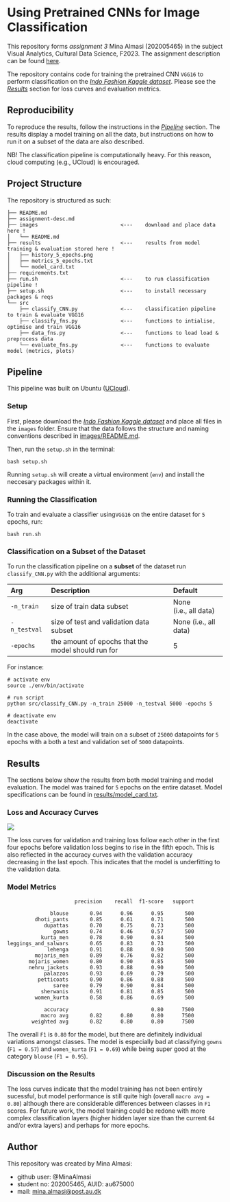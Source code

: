 # Using Pretrained CNNs for Image Classification
This repository forms *assignment 3* Mina Almasi (202005465) in the subject Visual Analytics, Cultural Data Science, F2023. The assignment description can be found [here](https://github.com/AU-CDS/assignment3-pretrained-cnns-MinaAlmasi/blob/main/assignment-desc.md).

The repository contains code for training the pretrained CNN ```VGG16``` to perform classification on the [*Indo Fashion Kaggle dataset*](https://www.kaggle.com/datasets/validmodel/indo-fashion-dataset). Please see the [*Results*](https://github.com/AU-CDS/assignment3-pretrained-cnns-MinaAlmasi#results) section for loss curves and evaluation metrics. 

## Reproducibility
To reproduce the results, follow the instructions in the [*Pipeline*](https://github.com/AU-CDS/assignment3-pretrained-cnns-MinaAlmasi#pipeline) section. The results display a model training on all the data, but instructions on how to run it on a subset of the data are also described. 

NB! The classification pipeline is computationally heavy. For this reason, cloud computing (e.g., UCloud) is encouraged.

## Project Structure
The repository is structured as such: 
```
├── README.md
├── assignment-desc.md
├── images                           <---    download and place data here !
│   └── README.md
├── results                          <---    results from model training & evaluation stored here ! 
│   ├── history_5_epochs.png
│   ├── metrics_5_epochs.txt
│   └── model_card.txt
├── requirements.txt
├── run.sh                           <---    to run classification pipeline !
├── setup.sh                         <---    to install necessary packages & reqs
└── src
    ├── classify_CNN.py              <---    classification pipeline to train & evaluate VGG16
    ├── classify_fns.py              <---    functions to intialise, optimise and train VGG16 
    ├── data_fns.py                  <---    functions to load load & preprocess data
    └── evaluate_fns.py              <---    functions to evaluate model (metrics, plots)
```

## Pipeline
This pipeline was built on Ubuntu ([UCloud](https://cloud.sdu.dk/)). 

### Setup
First, please download the [*Indo Fashion Kaggle dataset*](https://www.kaggle.com/datasets/validmodel/indo-fashion-dataset) and place all files in the ```images``` folder. Ensure that the data follows the structure and naming conventions described in [images/README.md](https://github.com/AU-CDS/assignment3-pretrained-cnns-MinaAlmasi/tree/main/images).

Then, run the ```setup.sh``` in the terminal:
```
bash setup.sh
```

Running ```setup.sh``` will create a virtual environment (```env```) and install the neccesary packages within it. 

### Running the Classification
To train and evaluate a classifier using```VGG16``` on the entire dataset for ```5``` epochs, run: 
```
bash run.sh
```

### Classification on a Subset of the Dataset
To run the classification pipeline on a **subset** of the dataset run ```classify_CNN.py``` with the additional arguments: 

| Arg          | Description                         | Default       |
| :---         |:---                                 |:---           |
| ```-n_train```     | size of train data subset                 | None <br /> (i.e., all data) |
| ```-n_testval```    | size of test and validation data subset    | None (i.e., all data)            |
| ```-epochs```    | the amount of epochs that the model should run for  | 5          |


For instance:
```
# activate env
source ./env/bin/activate

# run script 
python src/classify_CNN.py -n_train 25000 -n_testval 5000 -epochs 5 

# deactivate env
deactivate
```
In the case above, the model will train on a subset of ```25000``` datapoints for ```5``` epochs with a both a test and validation set of ```5000``` datapoints.


## Results 
The sections below show the results from both model training and model evaluation. The model was trained for ```5``` epochs on the entire dataset. Model specifications can be found in [results/model_card.txt](https://github.com/AU-CDS/assignment3-pretrained-cnns-MinaAlmasi/blob/main/results/model_card.txt). 

### Loss and Accuracy Curves 
<p align="left">
  <img src="https://github.com/AU-CDS/assignment3-pretrained-cnns-MinaAlmasi/blob/main/results/history_5_epochs.png">
</p>

The loss curves for validation and training loss follow each other in the first four epochs before validation loss begins to rise in the fifth epoch. This is also reflected in the accuracy curves with the validation accuracy decreasing in the last epoch. This indicates that the model is underfitting to the validation data.

### Model Metrics
```
                      precision    recall  f1-score   support

              blouse       0.94      0.96      0.95       500
         dhoti_pants       0.85      0.61      0.71       500
            dupattas       0.70      0.75      0.73       500
               gowns       0.74      0.46      0.57       500
           kurta_men       0.78      0.90      0.84       500
leggings_and_salwars       0.65      0.83      0.73       500
             lehenga       0.91      0.88      0.90       500
         mojaris_men       0.89      0.76      0.82       500
       mojaris_women       0.80      0.90      0.85       500
       nehru_jackets       0.93      0.88      0.90       500
            palazzos       0.93      0.69      0.79       500
          petticoats       0.90      0.86      0.88       500
               saree       0.79      0.90      0.84       500
           sherwanis       0.91      0.81      0.85       500
         women_kurta       0.58      0.86      0.69       500

            accuracy                           0.80      7500
           macro avg       0.82      0.80      0.80      7500
        weighted avg       0.82      0.80      0.80      7500
```
The overall ```F1``` is ```0.80``` for the model, but there are definitely individual variations amongst classes. The model is especially bad at classifying ```gowns``` (```F1 = 0.57```) and ```women_kurta``` (```F1 = 0.69```) while being super good at the category ```blouse``` (```F1 = 0.95```). 

### Discussion on the Results
The loss curves indicate that the model training has not been entirely sucessful, but model performance is still quite high (overall ```macro avg = 0.80```) although there are considerable differences between classes in ```F1``` scores. For future work, the model training could be redone with more complex classification layers (higher hidden layer size than the current ```64``` and/or extra layers) and perhaps for more epochs.

## Author 
This repository was created by Mina Almasi:

* github user: @MinaAlmasi
* student no: 202005465, AUID: au675000
* mail: mina.almasi@post.au.dk
